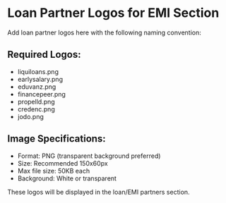 # Loan Partner Logos for EMI Section

Add loan partner logos here with the following naming convention:

## Required Logos:
- liquiloans.png
- earlysalary.png
- eduvanz.png
- financepeer.png
- propelld.png
- credenc.png
- jodo.png

## Image Specifications:
- Format: PNG (transparent background preferred)
- Size: Recommended 150x60px
- Max file size: 50KB each
- Background: White or transparent

These logos will be displayed in the loan/EMI partners section.
